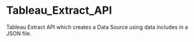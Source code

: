# Tableau_Extract_API
Tableau Extract API which creates a Data Source using data includes in a  JSON file.
